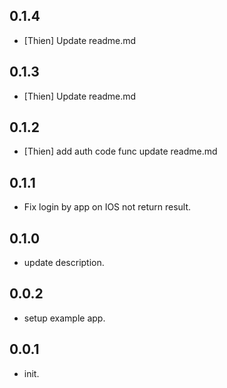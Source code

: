 ## 0.1.4

* [Thien] Update readme.md

## 0.1.3

* [Thien] Update readme.md

## 0.1.2

* [Thien] add auth code func update readme.md

## 0.1.1

* Fix login by app on IOS not return result.

## 0.1.0

* update description.

## 0.0.2

* setup example app.

## 0.0.1

* init.
